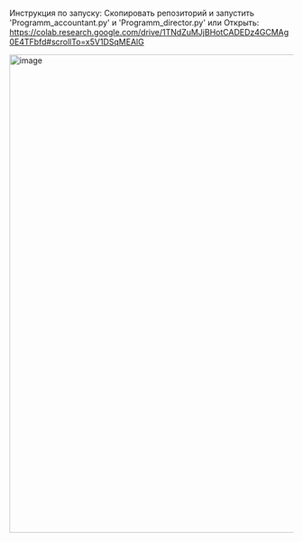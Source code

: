 Инструкция по запуску:
Скопировать репозиторий и запустить 'Programm_accountant.py' и 'Programm_director.py'
или
Открыть: https://colab.research.google.com/drive/1TNdZuMJjBHotCADEDz4GCMAg0E4TFbfd#scrollTo=x5V1DSqMEAlG

<img width="847" alt="image" src="https://user-images.githubusercontent.com/70165837/205015420-971da481-3ae7-4d3a-a718-6b267c7a5955.png">
